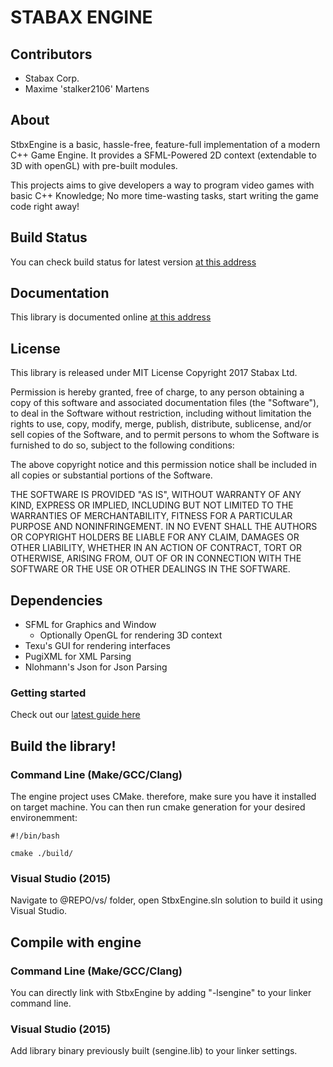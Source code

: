 # STABAX ENGINE #

## Contributors ##
+ Stabax Corp.
+ Maxime 'stalker2106' Martens

## About ##
StbxEngine is a basic, hassle-free, feature-full implementation of a modern C++ Game Engine.
It provides a SFML-Powered 2D context (extendable to 3D with openGL) with pre-built modules.

This projects aims to give developers a way to program video games with basic C++ Knowledge;
No more time-wasting tasks, start writing the game code right away!

## Build Status ##

You can check build status for latest version [at this address](http://stabax.org/stbxengine/)

## Documentation ##

This library is documented online [at this address](http://stabax.org/stbxengine/doc/)

## License ##

This library is released under MIT License
Copyright 2017 Stabax Ltd.

Permission is hereby granted, free of charge, to any person obtaining a copy of this software and associated documentation files (the "Software"), to deal in the Software without restriction, including without limitation the rights to use, copy, modify, merge, publish, distribute, sublicense, and/or sell copies of the Software, and to permit persons to whom the Software is furnished to do so, subject to the following conditions:

The above copyright notice and this permission notice shall be included in all copies or substantial portions of the Software.

THE SOFTWARE IS PROVIDED "AS IS", WITHOUT WARRANTY OF ANY KIND, EXPRESS OR IMPLIED, INCLUDING BUT NOT LIMITED TO THE WARRANTIES OF MERCHANTABILITY, FITNESS FOR A PARTICULAR PURPOSE AND NONINFRINGEMENT. IN NO EVENT SHALL THE AUTHORS OR COPYRIGHT HOLDERS BE LIABLE FOR ANY CLAIM, DAMAGES OR OTHER LIABILITY, WHETHER IN AN ACTION OF CONTRACT, TORT OR OTHERWISE, ARISING FROM, OUT OF OR IN CONNECTION WITH THE SOFTWARE OR THE USE OR OTHER DEALINGS IN THE SOFTWARE.

## Dependencies ##
+ SFML for Graphics and Window
  * Optionally OpenGL for rendering 3D context
+ Texu's GUI for rendering interfaces
+ PugiXML for XML Parsing
+ Nlohmann's Json for Json Parsing


### Getting started ###

Check out our [latest guide here](http://stabax.org/stbxengine/doc/md_doc_GettingStarted.html)

## Build the library! ##

### Command Line (Make/GCC/Clang)

The engine project uses CMake. therefore, make sure you have it installed on target machine.
You can then run cmake generation for your desired environemment:

    #!/bin/bash

    cmake ./build/

### Visual Studio (2015)

Navigate to @REPO/vs/ folder, open StbxEngine.sln solution to build it using Visual Studio.

## Compile with engine ##

### Command Line (Make/GCC/Clang)

You can directly link with StbxEngine by adding "-lsengine" to your linker command line.

### Visual Studio (2015)

Add library binary previously built (sengine.lib) to your linker settings.